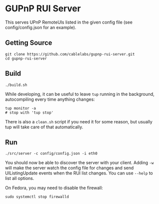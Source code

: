 # GUPnP RUI Server

This serves UPnP RemoteUIs listed in the given config file (see config/config.json for an example).

## Getting Source

    git clone https://github.com/cablelabs/gupnp-rui-server.git
    cd gupnp-rui-server

## Build

    ./build.sh

While developing, it can be useful to leave `tup` running in the background, autocompiling every time anything changes:

    tup monitor -a
    # stop with 'tup stop'

There is also a `clean.sh` script if you need it for some reason, but usually tup will take care of that automatically.

## Run

    ./src/server -c config/config.json -i eth0

You should now be able to discover the server with your client. Adding `-w` will make the server watch the config file for changes and send UIListingUpdate events when the RUI list changes. You can use `--help` to list all options.

On Fedora, you may need to disable the firewall:

    sudo systemctl stop firewalld
